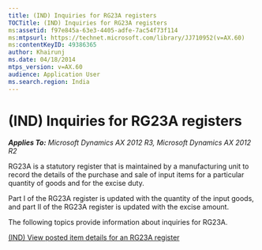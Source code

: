 ```yaml
---
title: (IND) Inquiries for RG23A registers
TOCTitle: (IND) Inquiries for RG23A registers
ms:assetid: f97e845a-63e3-4405-adfe-7ac54f73f114
ms:mtpsurl: https://technet.microsoft.com/library/JJ710952(v=AX.60)
ms:contentKeyID: 49386365
author: Khairunj
ms.date: 04/18/2014
mtps_version: v=AX.60
audience: Application User
ms.search.region: India
---
```


# (IND) Inquiries for RG23A registers 


_**Applies To:** Microsoft Dynamics AX 2012 R3, Microsoft Dynamics AX 2012 R2_

RG23A is a statutory register that is maintained by a manufacturing unit to record the details of the purchase and sale of input items for a particular quantity of goods and for the excise duty.

Part I of the RG23A register is updated with the quantity of the input goods, and part II of the RG23A register is updated with the excise amount.

The following topics provide information about inquiries for RG23A.

[(IND) View posted item details for an RG23A register](ind-view-posted-item-details-for-an-rg23a-register.md)

  


